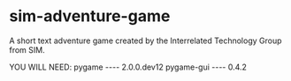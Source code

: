 # sim-adventure-game
A short text adventure game created by the Interrelated Technology Group from SIM.

YOU WILL NEED:
  pygame ---- 2.0.0.dev12
  pygame-gui ---- 0.4.2

